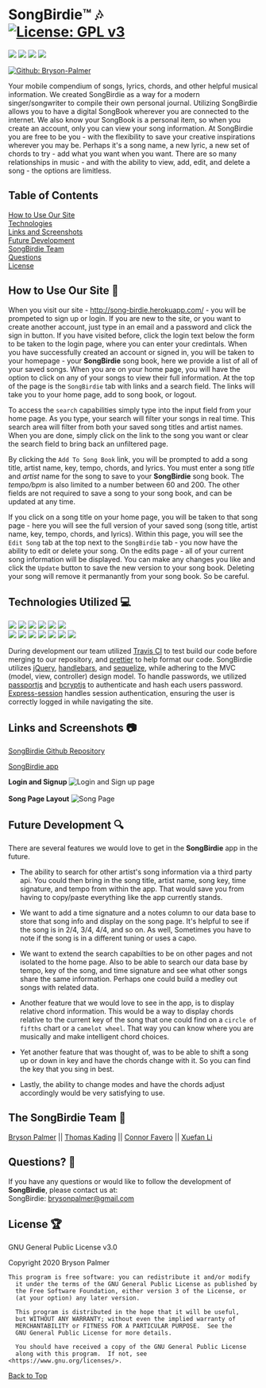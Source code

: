 ## <a id='back-to-top' > </a>
# SongBirdie™️ 🎶     </br> [![License: GPL v3](https://img.shields.io/badge/License-GPLv3-blue.svg)](https://www.gnu.org/licenses/gpl-3.0)

<p>
    <img src="https://img.shields.io/github/languages/top/Bryson-Palmer/song-bird" />
    <img src="https://img.shields.io/github/repo-size/Bryson-Palmer/song-bird" />
    <img src="https://img.shields.io/github/issues/Bryson-Palmer/song-bird" />
    <img src="https://img.shields.io/github/last-commit/Bryson-Palmer/song-bird" />
</p>
<p>
    <a href="https://github.com/Bryson-Palmer">
        <img alt="Github: Bryson-Palmer" src="https://img.shields.io/github/watchers/Bryson-Palmer/song-bird?label=Watch" target="_blank" />
    </a>
</p>

Your mobile compendium of songs, lyrics, chords, and other helpful musical information. We created SongBirdie as a way for a modern singer/songwriter to compile their own personal journal. Utilizing SongBirdie allows you to have a digital SongBook wherever you are connected to the internet. We also know your SongBook is a personal item, so when you create an account, only you can view your song information. At SongBirdie you are free to be you - with the flexibility to save your creative inspirations wherever you may be. Perhaps it's a song name, a new lyric, a new set of chords to try - add what you want when you want. There are so many relationships in music - and with the ability to view, add, edit, and delete a song - the options are limitless.

## Table of Contents
  [How to Use Our Site](#how-to) </br>
  [Technologies](#technologies) </br>
  [Links and Screenshots](#links) </br>
  [Future Development](#future-development) </br>
  [SongBirdie Team](#team) </br>
  [Questions](#questions) </br>
  [License](#license) </br>

## <a id='how-to'></a> How to Use Our Site 📃
When you visit our site - http://song-birdie.herokuapp.com/ - you will be prompeted to sign up or login. If you are new to the site, or you want to create another account, just type in an email and a password and click the sign in button. If you have visited before, click the login text below the form to be taken to the login page, where you can enter your credintals. When you have successfully created an account or signed in, you will be taken to your homepage - your **SongBirdie** song book, here we provide a list of all of your saved songs. When you are on your home page, you will have the option to click on any of your songs to view their full information. At the top of the page is the `SongBirdie` tab with links and a search field. The links will take you to your home page, add to song book, or logout.

To access the `search` capabilities simply type into the input field from your home page. As you type, your search will filter your songs in real time. This search area will filter from both your saved song titles and artist names. When you are done, simply click on the link to the song you want or clear the search field to bring back an unfiltered page.

By clicking the `Add To Song Book` link, you will be prompted to add a song title, artist name, key, tempo, chords, and lyrics. You must enter a song *title* and *artist* name for the song to save to your **SongBirdie** song book. The *tempo/bpm* is also limited to a number between 60 and 200. The other fields are not required to save a song to your song book, and can be updated at any time.  

If you click on a song title on your home page, you will be taken to that song page - here you will see the full version of your saved song (song title, artist name, key, tempo, chords, and lyrics). Within this page, you will see the `Edit Song` tab at the top next to the `SongBirdie` tab - you now have the ability to edit or delete your song. On the edits page - all of your current song information will be displayed. You can make any changes you like and click the `Update` button to save the new version to your song book. Deleting your song will remove it permanantly from your song book. So be careful.

## <a id='technologies'></a> Technologies Utilized 💻
<p>
  <img src="https://img.shields.io/badge/Javascript-yellow" />
  <img src="https://img.shields.io/badge/jQuery-yellow" />
  <img src="https://img.shields.io/badge/HTML-orange" />
  <img src="https://img.shields.io/badge/Handlebars-orange" />
  <img src="https://img.shields.io/badge/CSS-informational" />
  <img src="https://img.shields.io/badge/Boostrap-informational" /> </br>
  <img src="https://img.shields.io/badge/-Travis CI-greenBright" />
  <img src="https://img.shields.io/badge/-node.js-greenBright" />
  <img src="https://img.shields.io/badge/-passport.js-greenBright" />
  <img src="https://img.shields.io/badge/-bycrypt.js-greenBright" />
  <img src="https://img.shields.io/badge/-Sequelize-greenBright" />
  <img src="https://img.shields.io/badge/-prettier-greenBright" />
  <img src="https://img.shields.io/badge/-Express Session-greenBright" />
</p>

During development our team utilized [Travis CI](https://docs.travis-ci.com/user/for-beginners/) to test build our code before merging to our repository, and [prettier](https://prettier.io/docs/en/) to help format our code. SongBirdie utilizes [jQuery](https://api.jquery.com/), [handlebars](https://handlebarsjs.com/), and [sequelize](https://sequelize.org/master/index.html), while adhering to the MVC (model, view, controller) design model.  To handle passwords, we utilized [passportjs](http://www.passportjs.org/docs/) and [bcryptjs](https://www.npmjs.com/package/bcryptjs) to authenticate and hash each users password.  [Express-session](https://www.npmjs.com/package/express-session) handles session authentication, ensuring the user is correctly logged in while navigating the site.

## <a id='links'></a> Links and Screenshots  📷
[SongBirdie Github Repository](https://github.com/Bryson-Palmer/song-bird)

[SongBirdie app](http://song-birdie.herokuapp.com/)

**Login and Signup**
![Login and Sign up page](./public/images/ReadmescrnSht1.png) </br> </br>
**Song Page Layout**
![Song Page](./public/images/ReadmescrnSht3.png) </br>

## <a id='future-development'></a> Future Development 🔍 
There are several features we would love to get in the **SongBirdie** app in the future.

* The ability to search for other artist's song information via a third party api. You could then bring in the song title, artist name, song key, time signature, and tempo from within the app. That would save you from having to copy/paste everything like the app currently stands.

* We want to add a time signature and a notes column to our data base to store that song info and display on the song page. It's helpful to see if the song is in 2/4, 3/4, 4/4, and so on. As well, Sometimes you have to note if the song is in a different tuning or uses a capo.

* We want to extend the search capabilties to be on other pages and not isolated to the home page. Also to be able to search our data base by tempo, key of the song, and time signature and see what other songs share the same information. Perhaps one could build a medley out songs with related data. 

* Another feature that we would love to see in the app, is to display relative chord information. This would be a way to display chords relative to the current key of the song that one could find on a `circle of fifths` chart or a `camelot wheel`. That way you can know where you are musically and make intelligent chord choices. 

* Yet another feature that was thought of, was to be able to shift a song up or down in key and have the chords change with it. So you can find the key that you sing in best.

* Lastly, the ability to change modes and have the chords adjust accordingly would be very satisfying to use.

## <a id='team'></a> The SongBirdie Team 👥
[Bryson Palmer](https://github.com/Bryson-Palmer) ||
[Thomas Kading](https://github.com/Tskading) ||
[Connor Favero](https://github.com/con0fav) ||
[Xuefan Li](https://github.com/TomxLi) 

## <a id='questions'></a> Questions? 📡 
If you have any questions or would like to follow the development of **SongBirdie**, please contact us at: </br>
SongBirdie: [brysonpalmer@gmail.com](mailto:brysonpalmer@gmail.com) </br>

## <a id='license'></a> License 🏆
GNU General Public License v3.0

Copyright 2020   Bryson Palmer

  ```
  This program is free software: you can redistribute it and/or modify
    it under the terms of the GNU General Public License as published by
    the Free Software Foundation, either version 3 of the License, or
    (at your option) any later version.

    This program is distributed in the hope that it will be useful,
    but WITHOUT ANY WARRANTY; without even the implied warranty of
    MERCHANTABILITY or FITNESS FOR A PARTICULAR PURPOSE.  See the
    GNU General Public License for more details.

    You should have received a copy of the GNU General Public License
    along with this program.  If not, see <https://www.gnu.org/licenses/>.
  ```

[Back to Top](#back-to-top)